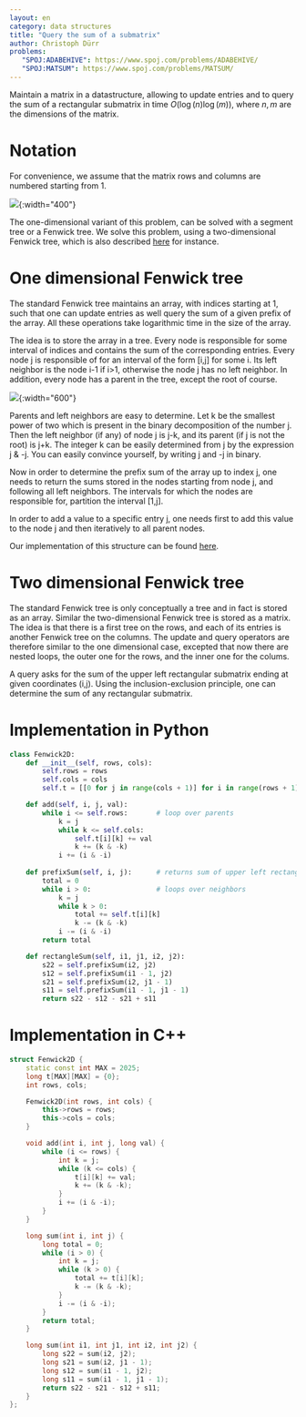 ```yaml
---
layout: en
category: data structures
title: "Query the sum of a submatrix"
author: Christoph Dürr
problems:
   "SPOJ:ADABEHIVE": https://www.spoj.com/problems/ADABEHIVE/
   "SPOJ:MATSUM": https://www.spoj.com/problems/MATSUM/
---
```


Maintain a matrix in a datastructure, allowing to update entries and to query the sum of a rectangular submatrix in time $O(\log(n)\log(m))$, where $n,m$ are the dimensions of the matrix.


# Notation

For convenience, we assume that the matrix rows and columns are numbered starting from 1.

![]({{site.images}}fenwick2d-matrix.png){:width="400"}

The one-dimensional variant of this problem, can be solved with a segment tree or a Fenwick tree. We solve this problem, using a two-dimensional Fenwick tree, which is also described [here](https://www.geeksforgeeks.org/two-dimensional-binary-indexed-tree-or-fenwick-tree/) for instance.


# One dimensional Fenwick tree

The standard Fenwick tree maintains an array, with indices starting at 1, such that one can update entries as well query the sum of a given prefix of the array.  All these operations take logarithmic time in the size of the array.

The idea is to store the array in a tree. Every node is responsible for some interval of indices and contains the sum of the corresponding entries.  Every node j is responsible of for an interval of the form [i,j] for some i. Its left neighbor  is the node i-1 if i>1, otherwise the node j has no left neighbor.  In addition, every node has a parent in the tree, except the root of course.

![]({{site.images}}fenwick2d-array.png){:width="600"}

Parents and left neighbors are easy to determine. Let k be the smallest power of two which is present in the binary decomposition of the number j. Then the left neighbor (if any) of node j is j-k, and its parent (if j is not the root) is j+k.  The integer k can be easily determined from j by the expression j & -j.  You can easily convince yourself, by writing j and -j in binary.

Now in order to determine the prefix sum of the array up to index j, one needs to return the sums stored in the nodes starting from node j, and following all left neighbors.  The intervals for which the nodes are responsible for,  partition the interval [1,j].

In order to add a value to a specific entry j, one needs first to add this value to the node j and then iteratively to all parent nodes.

Our implementation of this structure can be found [here](https://jilljenn.github.io/tryalgo/_modules/tryalgo/fenwick.html).

# Two dimensional Fenwick tree

The standard  Fenwick tree is only conceptually a tree and  in fact is stored as an array. Similar the two-dimensional Fenwick tree is stored as a matrix.  The idea is that there is a first tree on the rows, and each of its entries is another Fenwick tree on the columns.
The update and query operators are therefore similar to the one dimensional case, excepted that now there are nested loops, the outer one for the rows, and the inner one for the colums.

A query asks for the sum of the upper left rectangular submatrix ending at given coordinates (i,j).  Using the inclusion-exclusion principle, one can determine the sum of any rectangular submatrix.

# Implementation in Python

~~~python
class Fenwick2D:
    def __init__(self, rows, cols):
        self.rows = rows
        self.cols = cols
        self.t = [[0 for j in range(cols + 1)] for i in range(rows + 1)]

    def add(self, i, j, val):
        while i <= self.rows:       # loop over parents
            k = j
            while k <= self.cols:
                self.t[i][k] += val
                k += (k & -k)
            i += (i & -i)
    
    def prefixSum(self, i, j):      # returns sum of upper left rectangle ending at (i,j)
        total = 0
        while i > 0:                # loops over neighbors
            k = j
            while k > 0:
                total += self.t[i][k]
                k -= (k & -k)
            i -= (i & -i)          
        return total

    def rectangleSum(self, i1, j1, i2, j2):
        s22 = self.prefixSum(i2, j2)
        s12 = self.prefixSum(i1 - 1, j2)
        s21 = self.prefixSum(i2, j1 - 1)
        s11 = self.prefixSum(i1 - 1, j1 - 1)
        return s22 - s12 - s21 + s11
~~~

# Implementation in C++

~~~c++
struct Fenwick2D {
    static const int MAX = 2025;
    long t[MAX][MAX] = {0};
    int rows, cols;

    Fenwick2D(int rows, int cols) {
        this->rows = rows;
        this->cols = cols;
    }

    void add(int i, int j, long val) {
        while (i <= rows) {
            int k = j;
            while (k <= cols) {
                t[i][k] += val;
                k += (k & -k);
            }
            i += (i & -i);
        }
    } 

    long sum(int i, int j) {
        long total = 0;
        while (i > 0) {
            int k = j;
            while (k > 0) {
                total += t[i][k];
                k -= (k & -k);
            }
            i -= (i & -i);
        }
        return total;
    }

    long sum(int i1, int j1, int i2, int j2) {
        long s22 = sum(i2, j2);
        long s21 = sum(i2, j1 - 1);
        long s12 = sum(i1 - 1, j2);
        long s11 = sum(i1 - 1, j1 - 1);
        return s22 - s21 - s12 + s11;
    }
};
~~~

